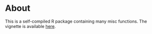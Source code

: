 # About
This is a self-compiled R package containing many misc functions. The vignette is available [here](http://chengvt.github.io/cheng/vignettes/vignette.html).